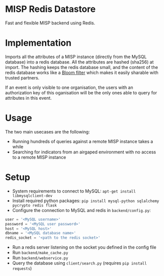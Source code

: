 # MISP Redis Datastore

Fast and flexible MISP backend using Redis.

# Implementation

Imports all the attributes of a MISP instance (directly from the MySQL database) into a redis database. All the attributes are hashed (sha256) at import. The hashing keeps the redis database small, and the content of the redis database works like a [Bloom filter](https://en.wikipedia.org/wiki/Bloom_filter) which makes it easily sharable with trusted partners.

If an event is only visible to one organisation, the users with an authorization key of this oganisation will be the only ones able to query for attributes in this event. 

# Usage

The two main usecases are the following:

* Running hundreds of queries against a remote MISP instance takes a while
* Searching for indicators from an airgaped environment with no access to a remote MISP instance

# Setup

* System requirements to connect to MySQL: `apt-get install libmysqlclient-dev`
* Install required python packages: `pip install mysql-python sqlalchemy pycrypto redis flask`
* Configure the connection to MySQL and redis in `backend/config.py`: 

 ```python
user = '<MySQL username>'
password = '<MySQL user password>'
host = '<MySQL host>'
dbname = '<MySQL database name>'
redis_socket = '<path to the redis socket>'
 ```
 
 * Run a redis server listening on the socket you defined in the config file
 * Run `backend/make_cache.py`
 * Run `backend/webservice.py`
 * Query the database using `client/search.py` (requires `pip install requests`)
